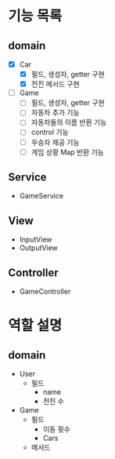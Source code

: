 # 기능 목록

## domain
- [x] Car
    - [x] 필드, 생성자, getter 구현
    - [x] 전진 메서드 구현
- [ ] Game 
    - [ ] 필드, 생성자, getter 구현
    - [ ] 자동차 추가 기능
    - [ ] 자동차들의 이름 반환 기능
    - [ ] control 기능
    - [ ] 우승자 제공 기능
    - [ ] 게임 상황 Map 반환 기능

## Service
- GameService

## View
- InputView
- OutputView

## Controller
- GameController










# 역할 설명
## domain
- User
    - 필드
        - name
        - 전진 수
- Game
    - 필드
        - 이동 횟수
        - Cars
    - 메서드